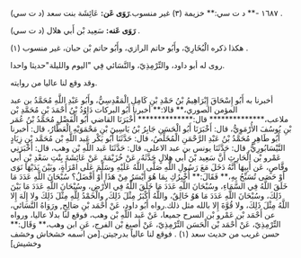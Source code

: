 ١٦٨٧ -** د ت سي:** خزيمة (٣) غير منسوب.**رَوَى عَن:** عَائِشَة بنت سعد (د ت سي) .

**رَوَى عَنه:** سَعِيد بْن أَبي هلال (د ت سي) .

هكذا ذكره الْبُخَارِيّ، وأَبُو حاتم الرازي، وأَبُو حاتم بْن حبان، غير منسوب (١) .

روى له أبو داود، والتِّرْمِذِيّ، والنَّسَائي فِي "اليوم والليلة"حديثا واحدا.

وقد وقع لنا عاليا من روايته.

أخبرنا به أَبُو إِسْحَاقَ إِبْرَاهِيمُ بْنُ حَمْدِ بْنِ كَامِلِ الْمَقْدِسِيُّ، وأَبُو عَبْدِ اللَّهِ مُحَمَّدُ بن عبد المؤمن الصوري،** قالا:** أخبرنا أَبُو البركات دَاوُدُ بْنُ أَحْمَدَ بْنِ مُحَمَّدِ بْن ملاعب،************** قال:************** أَخْبَرَنَا القاضي أَبُو الْفَضْلِ مُحَمَّدُ بْنُ عُمَر بْنِ يُوسُفَ الأُرْمَوِيُّ، قال: أَخْبَرَنَا أَبُو الْحَسَنِ جَابِرُ بْنُ يَاسِينَ بْنِ مَحْمَوَيْهِ الْعَطَّارُ، قال: أخبرنا أَبُو طَاهِرٍ مُحَمَّدُ بْنُ عَبْدِ الرَّحْمَنِ الْمُخَلِّصُ، قال: حَدَّثَنَا أَبُو بَكْر عَبد اللَّهِ بْن مُحَمَّد بْنِ زِيَادٍ النَّيْسَابُورِيُّ, قال: حَدَّثَنَا يونس بن عبد الاعلى، قال: حَدَّثَنَا عَبد اللَّهِ بْن وهب، قال: أَخْبَرَنِي عَمْرو بْن الْحَارِثِ أَنَّ سَعِيد بْنَ أَبي هِلالٍ حَدَّثَهُ، عَنْ خُزَيْمَةَ, عَنْ عَائِشَةَ بِنْتِ سَعْدِ بْنِ أَبي وقَّاصٍ، عَن أَبِيهَا أَنَّهُ دَخَلَ مَعَ رَسُولِ اللَّهِ صَلَّى اللَّهُ عَلَيْهِ وسَلَّمَ عَلَى امْرَأَةٍ، وبَيْنَ يَدَيْهَا نَوَى أَوْ حَصَى تُسَبِّحُ بِهِ،** فَقَالَ:** أُخْبِرُكِ بِمَا هُوَ أَيْسَرُ مِنْ هَذَا أَوْ أَفْضَلُ؟ سُبْحَانَ اللَّهِ عَدَدَ مَا خَلَقَ اللَّهُ فِي السَّمَاءِ، وسُبْحَانَ اللَّهِ عَدَدَ مَا خَلَقَ اللَّهُ فِي الأَرْضِ، وسُبْحَانَ اللَّهِ عَدَدَ مَا بَيْنَ ذَلِكَ، وسُبْحَانَ اللَّهِ عَدَدَ مَا هَوُ خَالِقٌ، واللَّهُ أَكْبَرُ مِثْلَ ذَلِكَ, والْحَمْدُ لِلَّهِ مِثْلَ ذَلِكَ ولا إِلَهَ إِلا اللَّهُ مِثْلَ ذَلِكَ، ولا قُوَّةَ إِلا بالله مثل ذلك.رواه أَبُو داود، عَنْ أَحْمَد بْنِ صَالِحٍ, ورَوَاهُ النَّسَائي، عن أَحْمَد بْن عَمْرو بْن السرح جميعا، عَنْ عَبد اللَّهِ بْن وهب، فوقع لنا بدلا عاليا، ورواه التِّرْمِذِيّ، عَنْ أَحْمَد بْن الْحَسَن التِّرْمِذِيّ، عَنْ أصبغ بْن الفرج، عَنِ ابن وهب،** وَقَال:** حسن غريب من حديث سعد (١) . فوقع لنا عالياً بدرجيتن.[من اسمه خشخاش وخشف وخشيش]